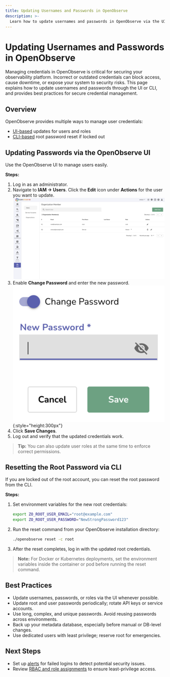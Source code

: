 ```yaml
---
title: Updating Usernames and Passwords in OpenObserve
description: >-
  Learn how to update usernames and passwords in OpenObserve via the UI or CLI. Includes steps for root password reset, best practices for credential rotation, and secure account management.
---
```


# Updating Usernames and Passwords in OpenObserve

Managing credentials in OpenObserve is critical for securing your observability platform. Incorrect or outdated credentials can block access, cause downtime, or expose your system to security risks. This page explains how to update usernames and passwords through the UI or CLI, and provides best practices for secure credential management.


## Overview

OpenObserve provides multiple ways to manage user credentials:

* [UI-based](#updating-passwords-via-the-openobserve-ui) updates for users and roles
* [CLI-based](#resetting-the-root-password-via-cli) root password reset if locked out

## Updating Passwords via the OpenObserve UI

Use the OpenObserve UI to manage users easily.

**Steps:**

1. Log in as an administrator.
2. Navigate to **IAM → Users**. Click the **Edit** icon under **Actions** for the user you want to update.
    ![](images/users.png)
3. Enable **Change Password** and enter the new password.
    ![](images/enable-change-password.png){:style="height:300px"}
4. Click **Save Changes**.
5. Log out and verify that the updated credentials work.

> **Tip:** You can also update user roles at the same time to enforce correct permissions.


## Resetting the Root Password via CLI

If you are locked out of the root account, you can reset the root password from the CLI.

**Steps:**

1. Set environment variables for the new root credentials:
    ```bash
    export ZO_ROOT_USER_EMAIL="root@example.com"
    export ZO_ROOT_USER_PASSWORD="NewStrongPassword123"
    ```

2. Run the reset command from your OpenObserve installation directory:
    ```bash
    ./openobserve reset -c root
    ```

3. After the reset completes, log in with the updated root credentials.

> **Note:** For Docker or Kubernetes deployments, set the environment variables inside the container or pod before running the reset command.


## Best Practices

* Update usernames, passwords, or roles via the UI whenever possible.
* Update root and user passwords periodically; rotate API keys or service accounts.
* Use long, complex, and unique passwords. Avoid reusing passwords across environments.
* Back up your metadata database, especially before manual or DB-level changes.
* Use dedicated users with least privilege; reserve root for emergencies.

## Next Steps

* Set up [alerts](../alerts/alerts.md) for failed logins to detect potential security issues.
* Review [RBAC and role assignments](../identity-and-access-management/enable-rbac-in-openobserve-enterprise.md) to ensure least-privilege access.
